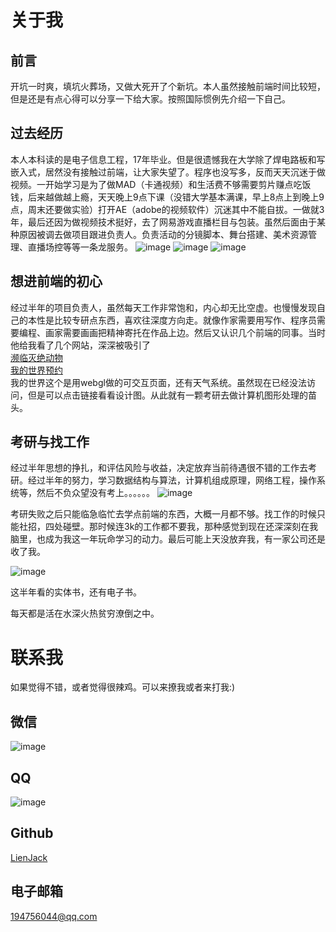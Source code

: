 # 关于我

## 前言
开坑一时爽，填坑火葬场，又做大死开了个新坑。本人虽然接触前端时间比较短，但是还是有点心得可以分享一下给大家。按照国际惯例先介绍一下自己。
## 过去经历
本人本科读的是电子信息工程，17年毕业。但是很遗憾我在大学除了焊电路板和写嵌入式，居然没有接触过前端，让大家失望了。程序也没写多，反而天天沉迷于做视频。一开始学习是为了做MAD（卡通视频）和生活费不够需要剪片赚点吃饭钱，后来越做越上瘾，天天晚上9点下课（没错大学基本满课，早上8点上到晚上9点，周末还要做实验）打开AE（adobe的视频软件）沉迷其中不能自拔。一做就3年，最后还因为做视频技术挺好，去了网易游戏直播栏目与包装。虽然后面由于某种原因被调去做项目跟进负责人。负责活动的分镜脚本、舞台搭建、美术资源管理、直播场控等等一条龙服务。
![image](./img/old1.jpg)
![image](./img/old2.jpg)
![image](./img/old3.jpg)


## 想进前端的初心
经过半年的项目负责人，虽然每天工作非常饱和，内心却无比空虚。也慢慢发现自己的本性是比较专研点东西，喜欢往深度方向走。就像作家需要用写作、程序员需要编程、画家需要画画把精神寄托在作品上边。然后又认识几个前端的同事。当时他给我看了几个网站，深深被吸引了  
[濒临灭绝动物](http://www.species-in-pieces.com/)   
[我的世界预约](http://egdc.163.com/2096.html)  
我的世界这个是用webgl做的可交互页面，还有天气系统。虽然现在已经没法访问，但是可以点击链接看看设计图。从此就有一颗考研去做计算机图形处理的苗头。

## 考研与找工作
经过半年思想的挣扎，和评估风险与收益，决定放弃当前待遇很不错的工作去考研。经过半年的努力，学习数据结构与算法，计算机组成原理，网络工程，操作系统等，然后不负众望没有考上。。。。。。
![image](./img/old4.jpg)


考研失败之后只能临急临忙去学点前端的东西，大概一月都不够。找工作的时候只能社招，四处碰壁。那时候连3k的工作都不要我，那种感觉到现在还深深刻在我脑里，也成为我这一年玩命学习的动力。最后可能上天没放弃我，有一家公司还是收了我。

![image](./img/old5.jpg)

这半年看的实体书，还有电子书。

每天都是活在水深火热贫穷潦倒之中。

# 联系我
如果觉得不错，或者觉得很辣鸡。可以来撩我或者来打我:)
## 微信
![image](./img/weixin.png)
## QQ
![image](./img/qq.png)
## Github
[LienJack](https://github.com/LienJack)
## 电子邮箱
194756044@qq.com